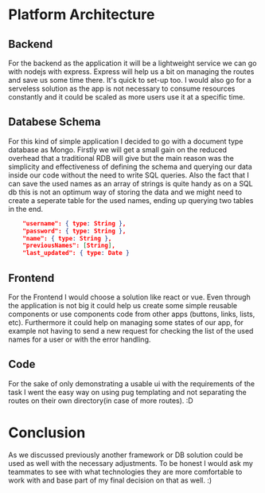 # Platform Architecture

## Backend
For the backend as the application it will be a lightweight service we can go with nodejs with express.
Express will help us a bit on managing the routes and save us some time there. It's quick to set-up too. I would also go for a serveless solution as the app is not necessary to consume resources constantly and it could be scaled as more users use it at a specific time. 


## Databese Schema

For this kind of simple application I decided to go with a document type database as Mongo. Firstly we will get 
a small gain on the reduced overhead that a traditional RDB will give but the main reason was the simplicity and
effectiveness of defining the schema and querying our data inside our code without the need to write SQL queries.
Also the fact that I can save the used names as an array of strings is quite handy as on a SQL db this is not an optimum way of storing the data and we might need to create a seperate table for the used names, ending up querying two tables in the end.


```json
    "username": { type: String },
    "password": { type: String },
    "name": { type: String },
    "previousNames": [String],
    "last_updated": { type: Date }
```

## Frontend

For the Frontend I would choose a solution like react or vue. Even through the application is not big it could help us create some simple reusable components or use components code from other apps (buttons, links, lists, etc). 
Furthermore it could help on managing some states of our app, for example not having to send a new request for checking the list of the used names for a user or with the error handling.


## Code

For the sake of only demonstrating a usable ui with the requirements of the task I went the easy way on 
using pug templating and not separating the routes on their own directory(in case of more routes). :D


# Conclusion

As we discussed previously another framework or DB solution could be used as well with the necessary adjustments. To be honest I would ask my teammates to see with what technologies they are more comfortable to work with and base part of my final decision on that as well. :)


